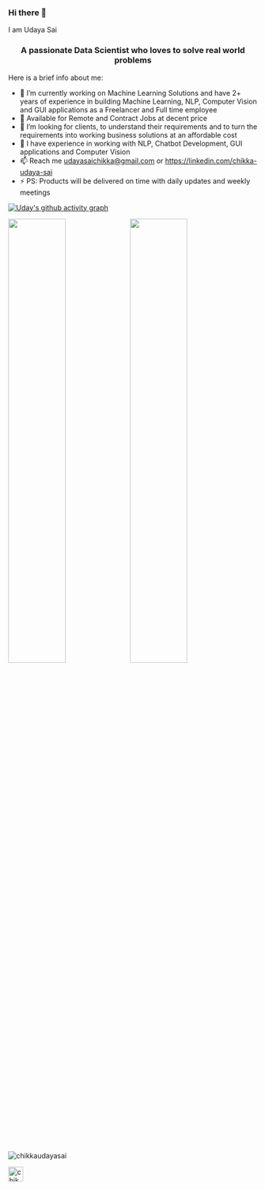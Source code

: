 ### Hi there 👋

I am Udaya Sai
<h3 align="center">A passionate Data Scientist who loves to solve real world problems</h3>
Here is a brief info about me:

- 🔭 I’m currently working on  Machine Learning Solutions and have 2+ years of experience in building Machine Learning, NLP, Computer Vision and GUI applications as a Freelancer and Full time employee 
- 🌱 Available for Remote and Contract Jobs at decent price
- 👯 I’m looking for clients, to understand their requirements and to turn the requirements into working business solutions at an affordable cost
- 💬 I have experience in working with NLP, Chatbot Development, GUI applications and Computer Vision
- 📫 Reach me udayasaichikka@gmail.com or https://linkedin.com/chikka-udaya-sai
- ⚡ PS: Products will be delivered on time with daily updates and weekly meetings


[![Uday's github activity graph](https://activity-graph.herokuapp.com/graph?username=ChikkaUdayaSai&theme=xcode)](https://git.io/ChikkaUdayaSai)


	
<img width="48%" src="https://github-readme-stats.vercel.app/api?username=ChikkaUdayaSai&show_icons=true&hide_border=true&count_private=true&include_all_commits&theme=tokyonight" />
<img width="48%" src="https://github-readme-streak-stats.herokuapp.com/?user=ChikkaUdayaSai&theme=tokyonight" />



<img src="https://komarev.com/ghpvc/?username=chikkaudayasai" alt="chikkaudayasai" /> </p>


<a href="https://linkedin.com/in/chikka-udaya-sai" target="blank"><img align="center" src="https://cdn.jsdelivr.net/npm/simple-icons@3.0.1/icons/linkedin.svg" alt="chikka-udaya-sai" height="30" width="30" /></a>
